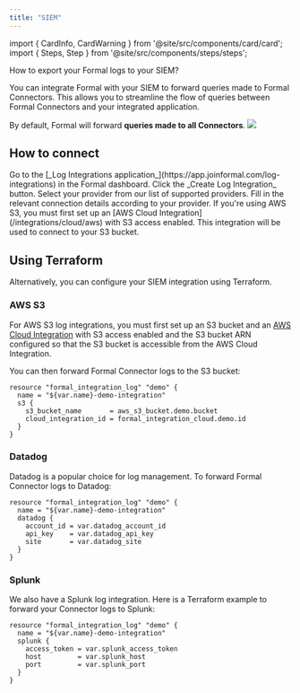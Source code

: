 ```yaml
---
title: "SIEM"
---
```


import { CardInfo, CardWarning } from '@site/src/components/card/card';
import { Steps, Step } from '@site/src/components/steps/steps';

<span className="page-description">How to export your Formal logs to your SIEM?</span>

You can integrate Formal with your SIEM to forward queries made to Formal Connectors. This allows you to streamline the flow of queries between Formal Connectors and your integrated application.

<CardInfo>By default, Formal will forward **queries made to all Connectors**.</CardInfo>
<img src="/img/supported_logs.png" />

## How to connect

<Steps>
  <Step title="Navigate to SIEM">
    Go to the [_Log Integrations application_](https://app.joinformal.com/log-integrations) in the Formal dashboard.
  </Step>
  <Step title="Add integration">
    Click the _Create Log Integration_ button.
  </Step>
  <Step title="Choose provider">
    Select your provider from our list of supported providers.
  </Step>
  <Step title="Configure connection">
    Fill in the relevant connection details according to your provider.
  </Step>
</Steps>

<CardWarning>
    If you're using AWS S3, you must first set up an [AWS Cloud Integration](/integrations/cloud/aws) with S3 access enabled. This integration will be used to connect to your S3 bucket.
</CardWarning>

## Using Terraform

Alternatively, you can configure your SIEM integration using Terraform.

### AWS S3

For AWS S3 log integrations, you must first set up an S3 bucket and an [AWS Cloud Integration](/integrations/cloud/aws) with S3 access enabled and the S3 bucket ARN configured so that the S3 bucket is accessible from the AWS Cloud Integration.

You can then forward Formal Connector logs to the S3 bucket:

```hcl
resource "formal_integration_log" "demo" {
  name = "${var.name}-demo-integration"
  s3 {
    s3_bucket_name       = aws_s3_bucket.demo.bucket
    cloud_integration_id = formal_integration_cloud.demo.id
  }
}
```

### Datadog

Datadog is a popular choice for log management. To forward Formal Connector logs to Datadog:

```hcl
resource "formal_integration_log" "demo" {
  name = "${var.name}-demo-integration"
  datadog {
    account_id = var.datadog_account_id
    api_key    = var.datadog_api_key
    site       = var.datadog_site
  }
}
```

### Splunk

We also have a Splunk log integration. Here is a Terraform example to forward your Connector logs to Splunk:

```hcl
resource "formal_integration_log" "demo" {
  name = "${var.name}-demo-integration"
  splunk {
    access_token = var.splunk_access_token
    host         = var.splunk_host
    port         = var.splunk_port
  }
}
```
